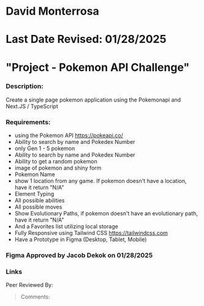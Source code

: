 # David Monterrosa
# Last Date Revised: 01/28/2025
# "Project - Pokemon API Challenge"
### Description:
Create a single page pokemon application using the Pokemonapi and Next.JS / TypeScript

### Requirements:
- using the Pokemon API https://pokeapi.co/
- Ability to search by name and Pokedex Number
- only Gen 1 - 5 pokemon
- Ability to search by name and Pokedex Number
- Ability to get a random pokemon
- image of pokemon and shiny form
- Pokemon Name
- show 1 location from any game. If pokemon doesn't have a location, have it return "N/A"
- Element Typing
- All possible abilities
- All possible moves
- Show Evolutionary Paths, if pokemon doesn't have an evolutionary path, have it return "N/A"
- And a Favorites list utilizing local storage
- Fully Responsive using Tailwind CSS https://tailwindcss.com
- Have a Prototype in Figma (Desktop, Tablet, Mobile)

### Figma Approved by Jacob Dekok on 01/28/2025  

### Links



Peer Reviewed By: 
> Comments: 
